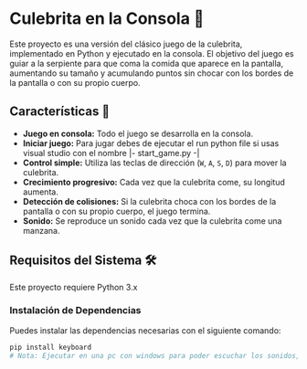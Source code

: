 # Culebrita en la Consola 🐍

Este proyecto es una versión del clásico juego de la culebrita, implementado en Python y ejecutado en la consola. El objetivo del juego es guiar a la serpiente para que coma la comida que aparece en la pantalla, aumentando su tamaño y acumulando puntos sin chocar con los bordes de la pantalla o con su propio cuerpo.

## Características 🚀

- **Juego en consola:** Todo el juego se desarrolla en la consola.
- **Iniciar juego:** Para jugar debes de ejecutar el run python file si usas visual studio con el nombre |- start_game.py -|
- **Control simple:** Utiliza las teclas de dirección (`W`, `A`, `S`, `D`) para mover la culebrita.
- **Crecimiento progresivo:** Cada vez que la culebrita come, su longitud aumenta.
- **Detección de colisiones:** Si la culebrita choca con los bordes de la pantalla o con su propio cuerpo, el juego termina.
- **Sonido:** Se reproduce un sonido cada vez que la culebrita come una manzana.

## Requisitos del Sistema 🛠️

Este proyecto requiere Python 3.x

### Instalación de Dependencias

Puedes instalar las dependencias necesarias con el siguiente comando:

```bash
pip install keyboard
# Nota: Ejecutar en una pc con windows para poder escuchar los sonidos, si lo haces en linux no se escucharan
```
